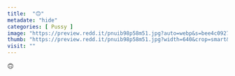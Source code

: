 ```yaml
---
title:  "🙃"
metadate: "hide"
categories: [ Pussy ]
image: "https://preview.redd.it/pnuib98p58m51.jpg?auto=webp&s=bee4c092789af26491a8bfa5baa3555d9dcba0f2"
thumb: "https://preview.redd.it/pnuib98p58m51.jpg?width=640&crop=smart&auto=webp&s=a524bca5c981722f1eed6ae9b470ff805f483197"
visit: ""
---
```

🙃
